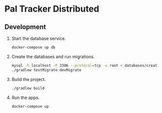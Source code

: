 # Pal Tracker Distributed

## Development

1.  Start the database service.

    ```bash
    docker-compose up db
    ```

1.  Create the databases and run migrations.

    ```bash
    mysql -h localhost -P 3306 --protocol=tcp -u root < databases/create_databases.sql
    ./gradlew testMigrate devMigrate
    ```

1.  Build the project.
    ```bash
    ./gradlew build
    ```

1.  Run the apps.

    ```bash
    docker-compose up
    ```
